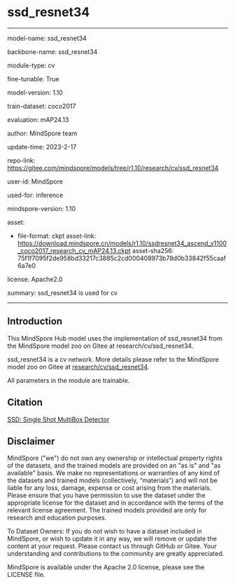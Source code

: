 # ssd_resnet34

---

model-name: ssd_resnet34

backbone-name: ssd_resnet34

module-type: cv

fine-tunable: True

model-version: 1.10

train-dataset: coco2017

evaluation: mAP24.13

author: MindSpore team

update-time: 2023-2-17

repo-link: <https://gitee.com/mindspore/models/tree/r1.10/research/cv/ssd_resnet34>

user-id: MindSpore

used-for: inference

mindspore-version: 1.10

asset:

-
    file-format: ckpt
    asset-link: <https://download.mindspore.cn/models/r1.10/ssdresnet34_ascend_v1100_coco2017_research_cv_mAP24.13.ckpt>
    asset-sha256: 75f1f7095f2de958bd33217c3885c2cd000408973b78d0b33842f55caaf6a7e0

license: Apache2.0

summary: ssd_resnet34 is used for cv

---

## Introduction

This MindSpore Hub model uses the implementation of ssd_resnet34 from the MindSpore model zoo on Gitee at research/cv/ssd_resnet34.

ssd_resnet34 is a cv network. More details please refer to the MindSpore model zoo on Gitee at [research/cv/ssd_resnet34](https://gitee.com/mindspore/models/blob/r1.10/research/cv/ssd_resnet34/README.md).

All parameters in the module are trainable.

## Citation

[SSD: Single Shot MultiBox Detector](https://arxiv.org/pdf/1512.02325.pdf)

## Disclaimer

MindSpore ("we") do not own any ownership or intellectual property rights of the datasets, and the trained models are provided on an "as is" and "as available" basis. We make no representations or warranties of any kind of the datasets and trained models (collectively, “materials”) and will not be liable for any loss, damage, expense or cost arising from the materials. Please ensure that you have permission to use the dataset under the appropriate license for the dataset and in accordance with the terms of the relevant license agreement. The trained models provided are only for research and education purposes.

To Dataset Owners: If you do not wish to have a dataset included in MindSpore, or wish to update it in any way, we will remove or update the content at your request. Please contact us through GitHub or Gitee. Your understanding and contributions to the community are greatly appreciated.

MindSpore is available under the Apache 2.0 license, please see the LICENSE file.
